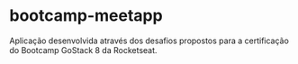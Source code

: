 # bootcamp-meetapp
 Aplicação desenvolvida através dos desafios propostos para a certificação do Bootcamp GoStack 8 da Rocketseat.
